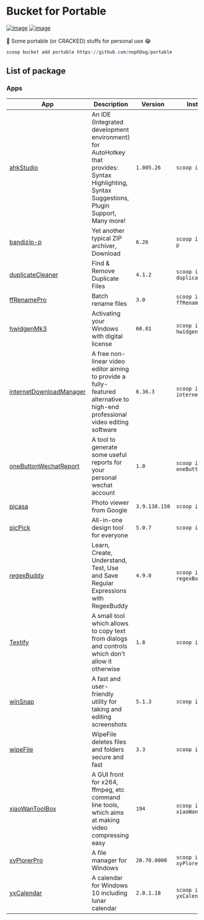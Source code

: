 # Bucket for Portable
<a href="https://github.com/nophDog/random/tree/master/bucket"><img src="https://img.shields.io/badge/manifests-16-brightgreen" alt="image" style="max-width:100%;"></a>
<a href="https://github.com/nophDog/random/tree/master/bucket"><img src="https://img.shields.io/badge/quality-99%25-red" alt="image" style="max-width:100%;"></a>
<br>
<br>
🚀 Some portable (or CRACKED) stuffs for personal use 😂

```powershell
scoop bucket add portable https://github.com/nophDog/portable
```

## List of package

### Apps

| App | Description | Version | Install Command |
|-----|-------------|---------|-----------------|
| [ahkStudio](http://www.maestrith.com/ahk-studio) | An IDE (Integrated development environment) for AutoHotkey that provides: Syntax Highlighting, Syntax Suggestions, Plugin Support, Many more! | `1.005.26` | `scoop install ahkStudio` |
| [bandizip-p](https://en.bandisoft.com/bandizip) | Yet another typical ZIP archiver, Download | `6.26` | `scoop install bandizip-p` |
| [duplicateCleaner](https://www.duplicatecleaner.com/) | Find & Remove Duplicate Files | `4.1.2` | `scoop install duplicateCleaner` |
| [ffRenamePro](https://www.duplicatecleaner.com/) | Batch rename files | `3.0` | `scoop install ffRenamePro` |
| [hwidgenMk3](https://bfas237blog.info/downloads/hwidgen-windows-10-digital-license-activator/00/) | Activating your Windows with digital license | `60.01` | `scoop install hwidgenMk3` |
| [internetDownloadManager](https://www.internetdownloadmanager.com) | A free non-linear video editor aiming to provide a fully-featured alternative to high-end professional video editing software | `6.36.3` | `scoop install internetDownloadManager` |
| [oneButtonWechatReport](Unknown) | A tool to generate some useful reports for your personal wechat account | `1.0` | `scoop install oneButtonWechatReport` |
| [picasa](https://picasa.en.uptodown.com/windows) | Photo viewer from Google | `3.9.138.150` | `scoop install picasa` |
| [picPick](https://picpick.app) | All-in-one design tool for everyone | `5.0.7` | `scoop install picPick` |
| [regexBuddy](https://www.regexbuddy.com/) | Learn, Create, Understand, Test, Use and Save Regular Expressions with RegexBuddy | `4.9.0` | `scoop install regexBuddy` |
| [Textify](https://rammichael.com/textify) | A small tool which allows to copy text from dialogs and controls which don’t allow it otherwise | `1.8` | `scoop install Textify` |
| [winSnap](https://www.ntwind.com/software/winsnap.html) | A fast and user-friendly utility for taking and editing screenshots | `5.1.3` | `scoop install winSnap` |
| [wipeFile](https://www.gaijin.at/en/software/wipefile) | WipeFile deletes files and folders secure and fast | `3.3` | `scoop install wipeFile` |
| [xiaoWanToolBox](https://maruko.appinn.me) | A GUI front for x264, ffmpeg, etc command line tools, which aims at making video compressing easy | `194` | `scoop install xiaoWanToolBox` |
| [xyPlorerPro](https://xyplorer.com) | A file manager for Windows | `20.70.0000` | `scoop install xyPlorerPro` |
| [yxCalendar](http://www.youxiao.cn) | A calendar for Windows 10 including lunar calendar | `2.0.1.18` | `scoop install yxCalendar` |